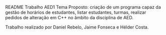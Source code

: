 README Trabalho AED1
Tema Proposto: criação de um programa capaz da gestão de horários de estudantes, listar estudantes, turmas, realizar pedidos de alteração em C++ no âmbito da disciplina de AED.

Trabalho realizado por Daniel Rebelo, Jaime Fonseca e Hélder Costa.
